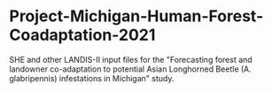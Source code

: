 # Project-Michigan-Human-Forest-Coadaptation-2021
SHE and other LANDIS-II input files for the "Forecasting forest and landowner co-adaptation to potential Asian Longhorned Beetle (A. glabripennis) infestations in Michigan" study.
